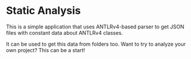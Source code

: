 # Static Analysis

This is a simple application that uses ANTLRv4-based parser to get JSON files with constant data about ANTLRv4 classes.

It can be used to get this data from folders too. Want to try to analyze your own project? This can be a start!